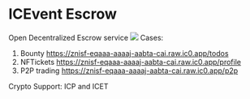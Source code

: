 # ICEvent Escrow
Open Decentralized Escrow service
![](https://pbs.twimg.com/media/FTxMVORVUAEC6Vv?format=png&name=900x900)
Cases:
1. Bounty https://znisf-eqaaa-aaaaj-aabta-cai.raw.ic0.app/todos
2. NFTickets https://znisf-eqaaa-aaaaj-aabta-cai.raw.ic0.app/profile
3. P2P trading https://znisf-eqaaa-aaaaj-aabta-cai.raw.ic0.app/p2p

Crypto Support: ICP and ICET

